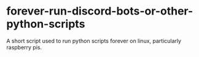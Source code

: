 # forever-run-discord-bots-or-other-python-scripts
A short script used to run python scripts forever on linux, particularly raspberry pis. 
